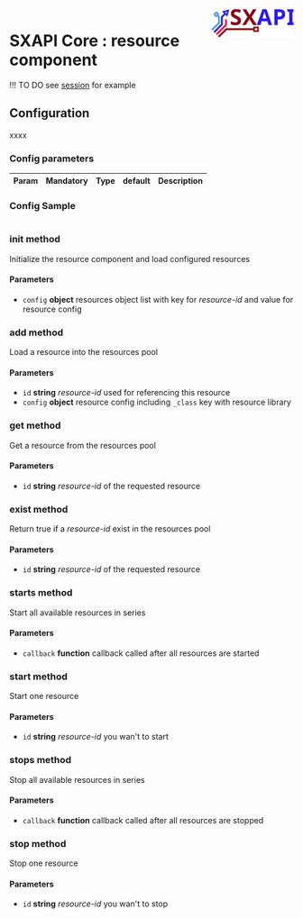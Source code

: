 <img align="right" height="50" src="https://raw.githubusercontent.com/startxfr/sxapi-core/testing/docs/assets/logo.svg?sanitize=true">

# SXAPI Core : resource component

!!! TO DO see [session](session.md) for example

## Configuration

xxxx

### Config parameters

| Param           | Mandatory | Type | default | Description
|-----------------|:---------:|:----:|---------|---------------


### Config Sample

```javascript

```





### init method

Initialize the resource component and load configured resources

#### **Parameters**

-   `config` **object** resources object list with key for *resource-id* and value for resource config

### add method

Load a resource into the resources pool

#### **Parameters**

-   `id` **string** *resource-id* used for referencing this resource
-   `config` **object** resource config including `_class` key with resource library

### get method

Get a resource from the resources pool

#### **Parameters**

-   `id` **string** *resource-id* of the requested resource

### exist method

Return true if a *resource-id* exist in the resources pool

#### **Parameters**

-   `id` **string** *resource-id* of the requested resource

### starts method

Start all available resources in series

#### **Parameters**

-   `callback` **function** callback called after all resources are started

### start method

Start one resource

#### **Parameters**

-   `id` **string** *resource-id* you wan't to start

### stops method

Stop all available resources in series

#### **Parameters**

-   `callback` **function** callback called after all resources are stopped

### stop method

Stop one resource

#### **Parameters**

-   `id` **string** *resource-id* you wan't to stop
